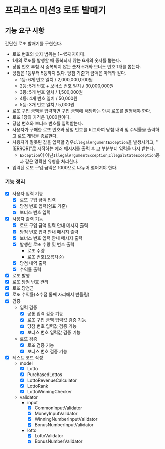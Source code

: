 # **프리코스 미션3 로또 발매기**

## **기능 요구 사항**

간단한 로또 발매기를 구현한다.

- 로또 번호의 숫자 범위는 1~45까지이다.
- 1개의 로또를 발행할 때 중복되지 않는 6개의 숫자를 뽑는다.
- 당첨 번호 추첨 시 중복되지 않는 숫자 6개와 보너스 번호 1개를 뽑는다.
- 당첨은 1등부터 5등까지 있다. 당첨 기준과 금액은 아래와 같다.
    - 1등: 6개 번호 일치 / 2,000,000,000원
    - 2등: 5개 번호 + 보너스 번호 일치 / 30,000,000원
    - 3등: 5개 번호 일치 / 1,500,000원
    - 4등: 4개 번호 일치 / 50,000원
    - 5등: 3개 번호 일치 / 5,000원
- 로또 구입 금액을 입력하면 구입 금액에 해당하는 만큼 로또를 발행해야 한다.
- 로또 1장의 가격은 1,000원이다.
- 당첨 번호와 보너스 번호를 입력받는다.
- 사용자가 구매한 로또 번호와 당첨 번호를 비교하여 당첨 내역 및 수익률을 출력하고 로또 게임을 종료한다.
- 사용자가 잘못된 값을 입력할 경우`IllegalArgumentException`을 발생시키고, "[ERROR]"로 시작하는 에러 메시지를 출력 후 그 부분부터 입력을 다시 받는다.
    - `Exception`이 아닌`IllegalArgumentException`,`IllegalStateException`등과 같은 명확한 유형을 처리한다.
- 입력된 로또 구입 금액은 1000으로 나누어 떨어져야 한다.

### **기능 정리**

- [x]  사용자 입력 기능
    - [x]  로또 구입 금액 입력
    - [x]  당첨 번호 입력(쉼표 기준)
    - [x]  보너스 번호 입력
- [x]  사용자 출력 기능
    - [x]  로또 구입 금액 입력 안내 메시지 출력
    - [x]  당첨 번호 입력 안내 메시지 출력
    - [x]  보너스 번호 입력 안내 메시지 출력
    - [x]  발행한 로또 수량 및 번호 출력
        - 로또 수량
        - 로또 번호(오름차순)
    - [x]  당첨 내역 출력
    - [x]  수익률 출력
- [x]  로또 발행
- [x]  로또 당첨 번호 관리
- [x]  로또 당첨금
- [x]  로또 수익률(소수점 둘째 자리에서 반올림)
- [x]  검증
    - 입력 검증
        - [x]  공통 입력 검증 기능
        - [x]  로또 구입 금액 입력값 검증 기능
        - [x]  당첨 번호 입력값 검증 기능
        - [x]  보너스 번호 입력값 검증 기능
    - 로또 검증
        - [x]  로또 검증 기능
        - [x]  보너스 번호 검증 기능
- [x]  테스트 코드 작성
    - model
        - [x]  Lotto
        - [x]  PurchasedLottos
        - [x]  LottoRevenueCalculator
        - [x]  LottoRank
        - [x]  LottoWinningChecker
    - validator
        - input
            - [x]  CommonInputValidator
            - [x]  MoneyInputValidator
            - [x]  WinningNumberInputValidator
            - [x]  BonusNumberInputValidator
        - lotto
            - [x]  LottoValidator
            - [x]  BonusNumberValidator

